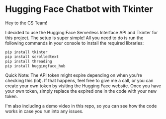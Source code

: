 # Hugging Face Chatbot with Tkinter

Hey to the CS Team!

I decided to use the Hugging Face Serverless Interface API and Tkinter for this project. The setup is super simple! All you need to do is run the following commands in your console to install the required libraries:

```bash
pip install tkinter
pip install scrolledtext
pip install threading
pip install huggingface_hub
```

Quick Note:
The API token might expire depending on when you're checking this (lol). If that happens, feel free to give me a call, or you can create your own token by visiting the Hugging Face website. Once you have your own token, simply replace the expired one in the code with your new token.

I'm also including a demo video in this repo, so you can see how the code works in case you run into any issues.

